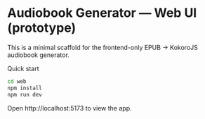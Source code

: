 # Audiobook Generator — Web UI (prototype)

This is a minimal scaffold for the frontend-only EPUB -> KokoroJS audiobook generator.

Quick start

```bash
cd web
npm install
npm run dev
```

Open http://localhost:5173 to view the app.
